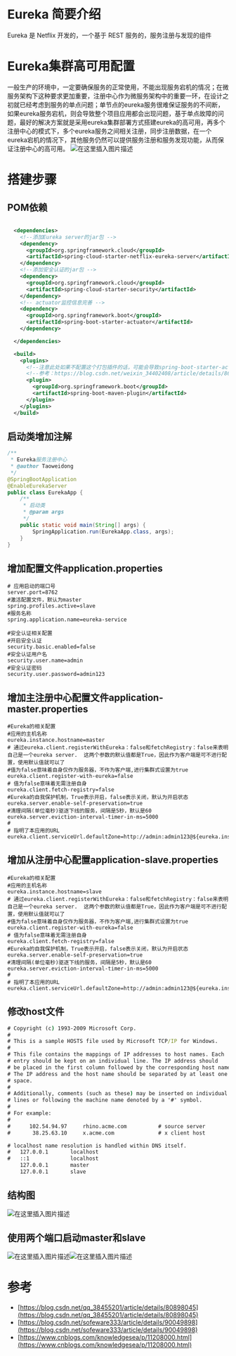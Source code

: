 # Eureka 简要介绍
Eureka 是 Netflix 开发的，一个基于 REST 服务的，服务注册与发现的组件

# Eureka集群高可用配置
一般生产的环境中，一定要确保服务的正常使用，不能出现服务宕机的情况；在微服务架构下这种要求更加重要，注册中心作为微服务架构中的重要一环，在设计之初就已经考虑到服务的单点问题；单节点的eureka服务很难保证服务的不间断，如果eureka服务宕机，则会导致整个项目应用都会出现问题，基于单点故障的问题，最好的解决方案就是采用eureka集群部署方式搭建eureka的高可用，再多个注册中心的模式下，多个eureka服务之间相关注册，同步注册数据，在一个eureka宕机的情况下，其他服务仍然可以提供服务注册和服务发现功能，从而保证注册中心的高可用。
![在这里插入图片描述](https://img-blog.csdnimg.cn/20191230224738627.png?x-oss-process=image/watermark,type_ZmFuZ3poZW5naGVpdGk,shadow_10,text_aHR0cHM6Ly9ibG9nLmNzZG4ubmV0L3Rhb3dlaWRvbmcx,size_16,color_FFFFFF,t_70)

# 搭建步骤
## POM依赖

```xml

  <dependencies>
    <!--添加Eureka server的jar包 -->
    <dependency>
      <groupId>org.springframework.cloud</groupId>
      <artifactId>spring-cloud-starter-netflix-eureka-server</artifactId>
    </dependency>
    <!--添加安全认证的jar包 -->
    <dependency>
      <groupId>org.springframework.cloud</groupId>
      <artifactId>spring-cloud-starter-security</artifactId>
    </dependency>
    <!-- actuator监控信息完善 -->
    <dependency>
      <groupId>org.springframework.boot</groupId>
      <artifactId>spring-boot-starter-actuator</artifactId>
    </dependency>

  </dependencies>

  <build>
    <plugins>
      <!--注意此处如果不配置这个打包插件的话，可能会导致spring-boot-starter-actuator /info获取空信息-->
      <!--参考：https://blog.csdn.net/weixin_34402408/article/details/86001236-->
      <plugin>
        <groupId>org.springframework.boot</groupId>
        <artifactId>spring-boot-maven-plugin</artifactId>
      </plugin>
    </plugins>
  </build>
```

## 启动类增加注解

```java
/**
 * Eureka服务注册中心
 * @author Taoweidong
 */
@SpringBootApplication
@EnableEurekaServer
public class EurekaApp {
    /**
     * 启动类
     * @param args
     */
    public static void main(String[] args) {
        SpringApplication.run(EurekaApp.class, args);
    }
}
```

## 增加配置文件application.properties

```properties
# 应用启动的端口号
server.port=8762
#激活配置文件，默认为master
spring.profiles.active=slave
#服务名称
spring.application.name=eureka-service

#安全认证相关配置
#开启安全认证
security.basic.enabled=false
#安全认证用户名
security.user.name=admin
#安全认证密码
security.user.password=admin123

```

## 增加主注册中心配置文件application-master.properties

```properties
#Eureka的相关配置
#应用的主机名称
eureka.instance.hostname=master
# 通过eureka.client.registerWithEureka：false和fetchRegistry：false来表明自己是一个eureka server.  这两个参数的默认值都是True，因此作为客户端是可不进行配置，使用默认值就可以了
#值为false意味着自身仅作为服务器，不作为客户端,进行集群式设置为true
eureka.client.register-with-eureka=false
# 值为false意味着无需注册自身
eureka.client.fetch-registry=false
#Eureka的自我保护机制，True表示开启，false表示关闭，默认为开启状态
eureka.server.enable-self-preservation=true
#清理间隔(单位毫秒)驱逐下线的服务，间隔是5秒，默认是60
eureka.server.eviction-interval-timer-in-ms=5000
#
# 指明了本应用的URL
eureka.client.serviceUrl.defaultZone=http://admin:admin123@${eureka.instance.hostname}:${server.port}/eureka/
```

## 增加从注册中心配置application-slave.properties

```properties
#Eureka的相关配置
#应用的主机名称
eureka.instance.hostname=slave
# 通过eureka.client.registerWithEureka：false和fetchRegistry：false来表明自己是一个eureka server.  这两个参数的默认值都是True，因此作为客户端是可不进行配置，使用默认值就可以了
#值为false意味着自身仅作为服务器，不作为客户端,进行集群式设置为true
eureka.client.register-with-eureka=false
# 值为false意味着无需注册自身
eureka.client.fetch-registry=false
#Eureka的自我保护机制，True表示开启，false表示关闭，默认为开启状态
eureka.server.enable-self-preservation=true
#清理间隔(单位毫秒)驱逐下线的服务，间隔是5秒，默认是60
eureka.server.eviction-interval-timer-in-ms=5000
#
# 指明了本应用的URL
eureka.client.serviceUrl.defaultZone=http://admin:admin123@${eureka.instance.hostname}:${server.port}/eureka/
```

## 修改host文件

```cmd
# Copyright (c) 1993-2009 Microsoft Corp.
#
# This is a sample HOSTS file used by Microsoft TCP/IP for Windows.
#
# This file contains the mappings of IP addresses to host names. Each
# entry should be kept on an individual line. The IP address should
# be placed in the first column followed by the corresponding host name.
# The IP address and the host name should be separated by at least one
# space.
#
# Additionally, comments (such as these) may be inserted on individual
# lines or following the machine name denoted by a '#' symbol.
#
# For example:
#
#      102.54.94.97     rhino.acme.com          # source server
#       38.25.63.10     x.acme.com              # x client host

# localhost name resolution is handled within DNS itself.
#	127.0.0.1       localhost
#	::1             localhost
	127.0.0.1       master
	127.0.0.1       slave
```

## 结构图
![在这里插入图片描述](https://img-blog.csdnimg.cn/20191230225952251.png?x-oss-process=image/watermark,type_ZmFuZ3poZW5naGVpdGk,shadow_10,text_aHR0cHM6Ly9ibG9nLmNzZG4ubmV0L3Rhb3dlaWRvbmcx,size_16,color_FFFFFF,t_70)
## 使用两个端口启动master和slave
![在这里插入图片描述](https://img-blog.csdnimg.cn/20191230230041122.png?x-oss-process=image/watermark,type_ZmFuZ3poZW5naGVpdGk,shadow_10,text_aHR0cHM6Ly9ibG9nLmNzZG4ubmV0L3Rhb3dlaWRvbmcx,size_16,color_FFFFFF,t_70)![在这里插入图片描述](https://img-blog.csdnimg.cn/20191230230059679.png?x-oss-process=image/watermark,type_ZmFuZ3poZW5naGVpdGk,shadow_10,text_aHR0cHM6Ly9ibG9nLmNzZG4ubmV0L3Rhb3dlaWRvbmcx,size_16,color_FFFFFF,t_70)

# 参考
- [https://blog.csdn.net/qq_38455201/article/details/80898045](https://blog.csdn.net/qq_38455201/article/details/80898045)
- [https://blog.csdn.net/sofeware333/article/details/90049898](https://blog.csdn.net/sofeware333/article/details/90049898)
- [https://www.cnblogs.com/knowledgesea/p/11208000.html](https://www.cnblogs.com/knowledgesea/p/11208000.html)
